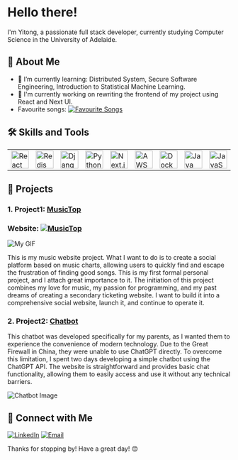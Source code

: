 # Hello there! 

I'm Yitong, a passionate full stack developer, currently studying Computer Science in the University of Adelaide.



## 🚀 About Me

- 🌱 I’m currently learning: Distributed System, Secure Software Engineering, Introduction to Statistical Machine Learning.
- 💪 I'm currently working on rewriting the frontend of my project using React and Next UI.
- Favourite songs: [![Favourite Songs](https://img.shields.io/badge/Favourite%20Songs-MusicTop-orange)](https://www.music-top.com/playlist/13/)


## 🛠️ Skills and Tools

<table>
  <tr>
    <td><img src="https://musictop-bucket.s3.ap-southeast-2.amazonaws.com/media/catppuccin--javascript-react.svg" alt="React" width="40" height="40"/></td>
    <td><img src="https://musictop-bucket.s3.ap-southeast-2.amazonaws.com/media/devicon--redis.svg" alt="Redis" width="40" height="40"/></td>
    <td><img src="https://musictop-bucket.s3.ap-southeast-2.amazonaws.com/media/logos--django-icon.svg" alt="Django" width="40" height="40"/></td>
    <td><img src="https://musictop-bucket.s3.ap-southeast-2.amazonaws.com/media/logos--python.svg" alt="Python" width="40" height="40"/></td>
    <td><img src="https://musictop-bucket.s3.ap-southeast-2.amazonaws.com/media/ri--nextjs-fill.svg" alt="Next.js" width="40" height="40"/></td>
    <td><img src="https://musictop-bucket.s3.ap-southeast-2.amazonaws.com/media/skill-icons--aws-light.svg" alt="AWS" width="40" height="40"/></td>
    <td><img src="https://musictop-bucket.s3.ap-southeast-2.amazonaws.com/media/skill-icons--docker.svg" alt="Docker" width="40" height="40"/></td>
    <td><img src="https://musictop-bucket.s3.ap-southeast-2.amazonaws.com/media/skill-icons--java-light.svg" alt="Java" width="40" height="40"/></td>
    <td><img src="https://musictop-bucket.s3.ap-southeast-2.amazonaws.com/media/skill-icons--javascript.svg" alt="JavaScript" width="40" height="40"/></td>
    <td><img src="https://musictop-bucket.s3.ap-southeast-2.amazonaws.com/media/skill-icons--mysql-light.svg" alt="MySQL" width="40" height="40"/></td>
    <td><img src="https://musictop-bucket.s3.ap-southeast-2.amazonaws.com/media/logos--graphql.svg" alt="GraphQL" width="40" height="40"/></td>
    <td><img src="https://musictop-bucket.s3.ap-southeast-2.amazonaws.com/media/logos--nginx.svg" alt="Nginx" width="40" height="40"/></td>
  </tr>
</table>

## 🌟 Projects

### 1. Project1: [MusicTop](https://github.com/ILikeHotpott/MusicSite)

### Website: [![MusicTop](https://img.shields.io/badge/-MusicTop-FF7139?style=flat-square&logo=Google%20Chrome&logoColor=white&link=http://www.music-top.com)](http://www.music-top.com)

![My GIF](https://musictop-bucket.s3.ap-southeast-2.amazonaws.com/mygif.gif)

This is my music website project. What I want to do is to create a social platform based on music charts, allowing users to quickly find and escape the frustration of finding good songs. This is my first formal personal project, and I attach great importance to it. The initiation of this project combines my love for music, my passion for programming, and my past dreams of creating a secondary ticketing website. I want to build it into a comprehensive social website, launch it, and continue to operate it.


### 2. Project2: [Chatbot](https://github.com/ILikeHotpott/myChatbot)

This chatbot was developed specifically for my parents, as I wanted them to experience the convenience of modern technology. Due to the Great Firewall in China, they were unable to use ChatGPT directly. To overcome this limitation, I spent two days developing a simple chatbot using the ChatGPT API. The website is straightforward and provides basic chat functionality, allowing them to easily access and use it without any technical barriers.

![Chatbot Image](https://musictop-bucket.s3.ap-southeast-2.amazonaws.com/WechatIMG346.jpg)




## 🔗 Connect with Me

[![LinkedIn](https://img.shields.io/badge/-LinkedIn-0A66C2?style=flat-square&logo=LinkedIn&logoColor=white&link=https://www.linkedin.com/in/yitong-liu-0239552b4/)](https://www.linkedin.com/in/yitong-liu-0239552b4/)
[![Email](https://img.shields.io/badge/-Email-D14836?style=flat-square&logo=Gmail&logoColor=white&link=mailto:yitong1210@gmail.com)](mailto:yitong1210@gmail.com)

Thanks for stopping by! Have a great day! 😊
